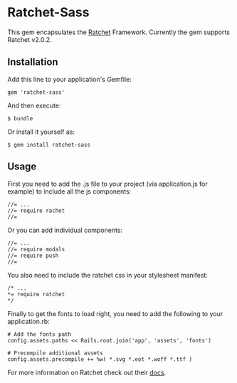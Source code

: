 # Ratchet-Sass

This gem encapsulates the [Ratchet](http://goratchet.com/) Framework. Currently the gem supports Ratchet v2.0.2.

## Installation

Add this line to your application's Gemfile:

    gem 'ratchet-sass'

And then execute:

    $ bundle

Or install it yourself as:

    $ gem install ratchet-sass

## Usage

First you need to add the .js file to your project (via application.js for example) to include all the js components:

    //= ...
    //= require rachet
    //=

Or you can add individual components:

    //= ...
    //= require modals
    //= require push
    //=

You also need to include the ratchet css in your stylesheet manifest:

    /* ...
    *= require ratchet
    */

Finally to get the fonts to load right, you need to add the following to your application.rb:

    # Add the fonts path
    config.assets.paths << Rails.root.join('app', 'assets', 'fonts')

    # Precompile additional assets
    config.assets.precompile += %w( *.svg *.eot *.woff *.ttf )

For more information on Ratchet check out their [docs](http://goratchet.com/getting-started/).
